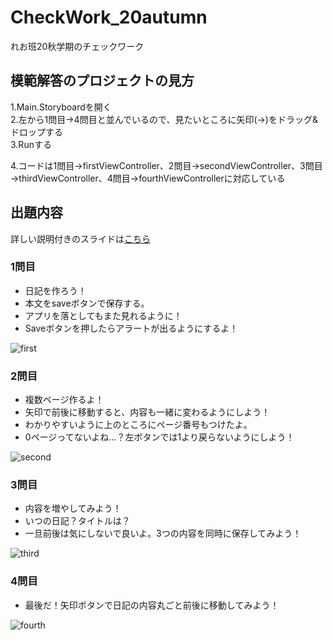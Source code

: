 # CheckWork_20autumn
れお班20秋学期のチェックワーク

## 模範解答のプロジェクトの見方
1.Main.Storyboardを開く  
2.左から1問目→4問目と並んでいるので、見たいところに矢印(→)をドラッグ&ドロップする  
3.Runする

4.コードは1問目→firstViewController、2問目→secondViewController、3問目→thirdViewController、4問目→fourthViewControllerに対応している

## 出題内容
詳しい説明付きのスライドは[こちら](https://drive.google.com/file/d/1TEIjTsDZ5Sl97vUX_B0TeW_gUtUurHpn/view?usp=sharing)
### 1問目
- 日記を作ろう！
- 本文をsaveボタンで保存する。
- アプリを落としてもまた見れるように！
- Saveボタンを押したらアラートが出るようにするよ！

![first](https://user-images.githubusercontent.com/40350775/101856818-6bdba280-3ba9-11eb-85ff-a79c04cd291e.gif)

### 2問目
- 複数ページ作るよ！
- 矢印で前後に移動すると、内容も一緒に変わるようにしよう！
- わかりやすいように上のところにページ番号もつけたよ。
- 0ページってないよね…？左ボタンでは1より戻らないようにしよう！

![second](https://user-images.githubusercontent.com/40350775/101856911-a2192200-3ba9-11eb-8477-2d8aea76ffe2.gif)

### 3問目
- 内容を増やしてみよう！
- いつの日記？タイトルは？
- 一旦前後は気にしないで良いよ。3つの内容を同時に保存してみよう！

![third](https://user-images.githubusercontent.com/40350775/101856949-b9f0a600-3ba9-11eb-8eeb-cf7f52d35869.gif)


### 4問目
- 最後だ！矢印ボタンで日記の内容丸ごと前後に移動してみよう！

![fourth](https://user-images.githubusercontent.com/40350775/101856970-caa11c00-3ba9-11eb-9cad-8913e546980b.gif)

